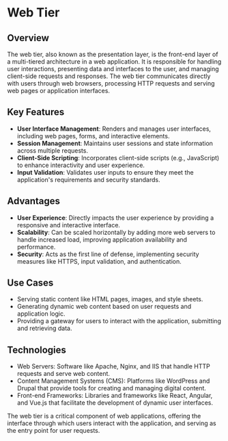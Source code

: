 # Web Tier

## Overview

The web tier, also known as the presentation layer, is the front-end layer of a multi-tiered architecture in a web application. It is responsible for handling user interactions, presenting data and interfaces to the user, and managing client-side requests and responses. The web tier communicates directly with users through web browsers, processing HTTP requests and serving web pages or application interfaces.

## Key Features

- **User Interface Management**: Renders and manages user interfaces, including web pages, forms, and interactive elements.
- **Session Management**: Maintains user sessions and state information across multiple requests.
- **Client-Side Scripting**: Incorporates client-side scripts (e.g., JavaScript) to enhance interactivity and user experience.
- **Input Validation**: Validates user inputs to ensure they meet the application's requirements and security standards.

## Advantages

- **User Experience**: Directly impacts the user experience by providing a responsive and interactive interface.
- **Scalability**: Can be scaled horizontally by adding more web servers to handle increased load, improving application availability and performance.
- **Security**: Acts as the first line of defense, implementing security measures like HTTPS, input validation, and authentication.

## Use Cases

- Serving static content like HTML pages, images, and style sheets.
- Generating dynamic web content based on user requests and application logic.
- Providing a gateway for users to interact with the application, submitting and retrieving data.

## Technologies

- Web Servers: Software like Apache, Nginx, and IIS that handle HTTP requests and serve web content.
- Content Management Systems (CMS): Platforms like WordPress and Drupal that provide tools for creating and managing digital content.
- Front-end Frameworks: Libraries and frameworks like React, Angular, and Vue.js that facilitate the development of dynamic user interfaces.

The web tier is a critical component of web applications, offering the interface through which users interact with the application, and serving as the entry point for user requests.
